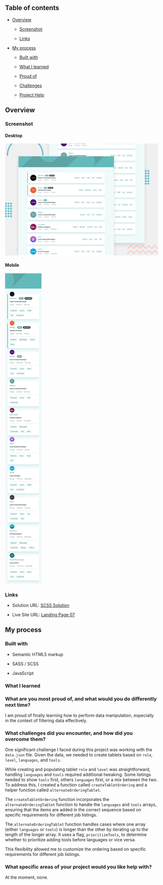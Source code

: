 ## Table of contents

- [Overview](#overview)

  - [Screenshot](#screenshot)

  - [Links](#links)

- [My process](#my-process)

  - [Built with](#built-with)

  - [What I learned](#what-i-learned)

  - [Proud of](#What-are-you-most-proud-of-and-what-would-you-do-differently-next-time)

  - [Challenges](#What-challenges-did-you-encounter-and-how-did-you-overcome-them)

  - [Project Help](#What-specific-areas-of-your-project-would-you-like-help-with)

## Overview

### Screenshot

#### Desktop

![Landing Page Desktop Design Final ](/Landing%20Page%2007/public/design/desktop-preview.jpg)


#### Mobile


![Landing Page Mobile Design Final ](/Landing%20Page%2007/public/design/mobile-design.jpg)




### Links

- Solution URL: [SCSS Solution](https://github.com/FengDenny/Frontend-Mentor-Challenges/blob/main/Landing%20Page%2007/style.scss)

- Live Site URL: [Landing Page 07 ](https://landingpagee07.netlify.app/)

## My process

### Built with

- Semantic HTML5 markup

- SASS / SCSS

- JavaScript

### What I learned



### What are you most proud of, and what would you do differently next time?

I am proud of finally learning how to perform data manipulation, especially in the context of filtering data effectively.


### What challenges did you encounter, and how did you overcome them?
One significant challenge I faced during this project was working with the `data.json` file.  Given the data, we needed to create tablets based on `role`, `level`, `languages`, and `tools`.

While creating and populating tablet `role` and `level` was straightforward, handling `languages` and `tools` required additional tweaking. Some listings needed to show `tools` first, others `languages` first, or a mix between the two. To address this, I created a function called `createTabletOrdering` and a helper function called `alternateOrderingTablet`. 

The `createTabletOrdering` function incorporates the `alternateOrderingTablet` function to handle the `languages` and `tools` arrays, ensuring that the items are added in the correct sequence based on specific requirements for different job listings.

The `alternateOrderingTablet` function handles cases where one array (either `languages` or `tools`) is longer than the other by iterating up to the length of the longer array. It uses a flag, `prioritizeTools`, to determine whether to prioritize adding tools before languages or vice versa. 

This flexibility allowed me to customize the ordering based on specific requirements for different job listings.

### What specific areas of your project would you like help with?
At the moment, none.